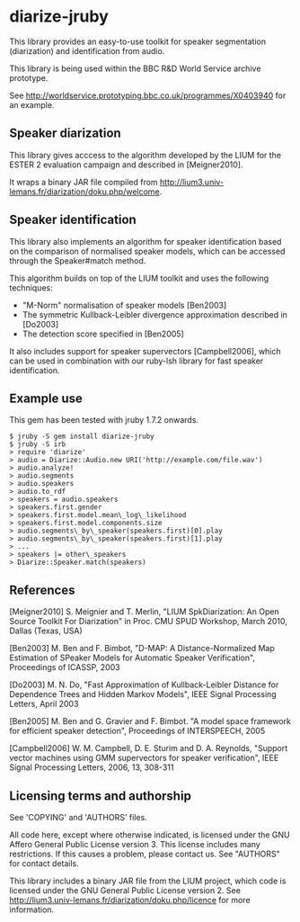 diarize-jruby
=============

This library provides an easy-to-use toolkit for speaker
segmentation (diarization) and identification from audio.

This library is being used within the BBC R&D World Service 
archive prototype.

See http://worldservice.prototyping.bbc.co.uk/programmes/X0403940 for
an example.

Speaker diarization
-------------------

This library gives acccess to the algorithm developed by the LIUM 
for the ESTER 2 evaluation campaign and described in [Meigner2010].

It wraps a binary JAR file compiled from 
http://lium3.univ-lemans.fr/diarization/doku.php/welcome.


Speaker identification
----------------------

This library also implements an algorithm for speaker identification
based on the comparison of normalised speaker models, which can be 
accessed through the Speaker#match method.

This algorithm builds on top of the LIUM toolkit and uses the following 
techniques:

 * "M-Norm" normalisation of speaker models [Ben2003]
 * The symmetric Kullback-Leibler divergence approximation described in [Do2003]
 * The detection score specified in [Ben2005] 

It also includes support for speaker supervectors [Campbell2006], which 
can be used in combination with our ruby-lsh library for fast speaker 
identification.

Example use
-----------

This gem has been tested with jruby 1.7.2 onwards.

    $ jruby -S gem install diarize-jruby
    $ jruby -S irb
    > require 'diarize'
    > audio = Diarize::Audio.new URI('http://example.com/file.wav')
    > audio.analyze!
    > audio.segments
    > audio.speakers
    > audio.to_rdf
    > speakers = audio.speakers
    > speakers.first.gender
    > speakers.first.model.mean\_log\_likelihood
    > speakers.first.model.components.size
    > audio.segments\_by\_speaker(speakers.first)[0].play
    > audio.segments\_by\_speaker(speakers.first)[1].play
    > ...
    > speakers |= other\_speakers
    > Diarize::Speaker.match(speakers)


References
----------

[Meigner2010] S. Meignier and T. Merlin, "LIUM SpkDiarization: 
An Open Source Toolkit For Diarization" in Proc. CMU SPUD Workshop, 
March 2010, Dallas (Texas, USA)

[Ben2003] M. Ben and F. Bimbot, "D-MAP: A Distance-Normalized Map 
Estimation of SPeaker Models for Automatic Speaker Verification", 
Proceedings of ICASSP, 2003

[Do2003] M. N. Do, "Fast Approximation of Kullback-Leibler Distance 
for Dependence Trees and Hidden Markov Models", 
IEEE Signal Processing Letters, April 2003

[Ben2005] M. Ben and G. Gravier and F. Bimbot. "A model space 
framework for efficient speaker detection", 
Proceedings of INTERSPEECH, 2005

[Campbell2006] W. M. Campbell, D. E. Sturim and D. A. Reynolds, 
"Support vector machines using GMM supervectors for speaker verification", 
IEEE Signal Processing Letters, 2006, 13, 308-311

Licensing terms and authorship
------------------------------

See 'COPYING' and 'AUTHORS' files.

All code here, except where otherwise indicated, is licensed under
the GNU Affero General Public License version 3. This license includes 
many restrictions. If this causes a problem, please contact us. 
See "AUTHORS" for contact details.

This library includes a binary JAR file from the LIUM project, which code
is licensed under the GNU General Public License version 2. See
http://lium3.univ-lemans.fr/diarization/doku.php/licence for more
information.

